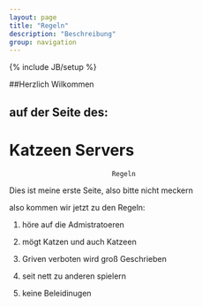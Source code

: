 ```yaml
---
layout: page
title: "Regeln"
description: "Beschreibung"
group: navigation
---
```

{% include JB/setup %}


##Herzlich Wilkommen
## auf der Seite des:
# Katzeen Servers
                                
                   
                              Regeln
Dies ist meine erste Seite, also bitte nicht meckern 

also kommen wir jetzt zu den Regeln:

1. höre auf die Admistratoeren 
 
2. mögt Katzen und auch Katzeen
 
3. Griven verboten wird groß Geschrieben

4. seit nett zu anderen spielern
5. keine Beleidinugen

